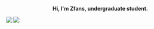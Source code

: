  <div align="center">
        <p style="font-weight: bold;">
            Hi, I'm Zfans, undergraduate student.
        </p>
    </div>
    <div>
        <a href="https://github.com/zzZfans">
            <img align="left"
                src="https://github-readme-stats.vercel.app/api?username=zzZfans&show_icons=true&icon_color=805AD5&text_color=718096&bg_color=ffffff&hide_border=true&include_all_commits=true&count_private=true" />
        </a>
        <a href="https://github.com/zzZfans">
            <img align="left" src="https://github-readme-stats.vercel.app/api/top-langs/?username=DarkHighness&show_icons=true&icon_color=805AD5&text_color=718096&bg_color=ffffff&hide_border=true&include_all_commits=true&count_private=true">
        </a>
</div>
